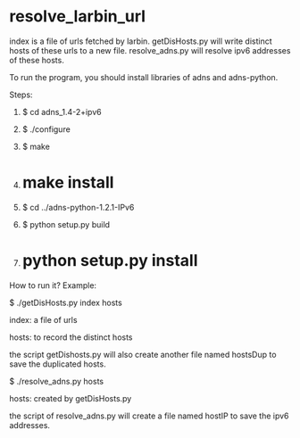 resolve_larbin_url
==================

index is a file of urls fetched by larbin.
getDisHosts.py will write distinct hosts of these urls to a new file.
resolve_adns.py will resolve ipv6 addresses of these hosts.

To run the program, you should install libraries of adns and adns-python.

Steps:

1. $ cd adns_1.4-2+ipv6

2. $ ./configure

3. $ make

4. # make install

5. $ cd ../adns-python-1.2.1-IPv6

6. $ python setup.py build

7. # python setup.py install

How to run it? Example:

$ ./getDisHosts.py index hosts

index: a file of urls

hosts: to record the distinct hosts

the script getDishosts.py will also create another file named hostsDup to save the duplicated hosts.

$ ./resolve_adns.py hosts

hosts: created by getDisHosts.py

the script of resolve_adns.py will create a file named hostIP to save the ipv6 addresses. 

